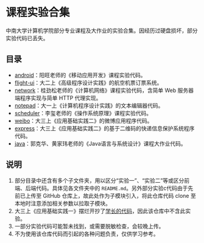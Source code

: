 # 课程实验合集

中南大学计算机学院部分专业课程及大作业的实验合集。因经历过硬盘损坏，部分实验代码已丢失。

## 目录

- [android](/android/)：阳旺老师的《移动应用开发》课程实验代码。
- [flight-ui](/flight-ui/)：大二上《高级程序设计实践》的航空机票订票系统。
- [network](/network/)：桂劲松老师的《计算机网络》课程实验代码，含简单 Web 服务器端程序实现与简单 HTTP 代理实现。
- [notepad](/notepad/)：大一上《计算机程序设计实践》的文本编辑器代码。
- [scheduler](/scheduler/)：李玺老师的《操作系统原理》课程实验代码。
- [weibo](/weibo/)：大三上《应用基础实践二》的微博应用程序代码。
- [express](/express/)：大三上《应用基础实践二》的基于二维码的快递信息保护系统程序代码。
- [java](/java/)：郭克华、黄家玮老师的《Java语言与系统设计》课程大作业代码。

## 说明

1. 部分目录中还含有多个子文件夹，用以区分“实验一”、“实验二”等或区分前端、后端代码。具体见各文件夹中的 `README.md`。另外部分实验c代码由于先前已上传至 GitHub 仓库上，故此处作为子模块引入，将此仓库代码 clone 至本地时注意添加相关参数以拉取子模块。
2. 大三上《应用基础实践一》摆烂开抄了[学长的代码](https://github.com/leo6033/Java_Project)，因此该仓库中不含此实验。
3. 一部分实验代码可能暂未找到，或需要脱敏检查，会较晚上传。
4. 不为使用该仓库代码而引起的各种问题负责，仅供学习参考。